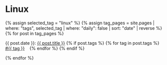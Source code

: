 # Linux

<!-- begin -->
{% assign selected_tag = "linux" %}
{% assign tag_pages = site.pages | where: "tags", selected_tag | where: "daily": false | sort: "date" | reverse %}
{% for post in tag_pages %}
<p class="post-header">
  {{ post.date }}: <a href="{{ post.url | relative_url }}" class="post-title">{{ post.title }}</a>
  {% if post.tags %}
    {% for tag in post.tags %}
      <a href="{{ 'tag/' | append: tag | url_encode | relative_url }}" class="post-tag"><span>#</span>{{ tag }}</a>
      &nbsp;&nbsp;
    {% endfor %}
  {% endif %} <!-- post.tags -->
</p>
{% endfor %}
<!-- end -->
